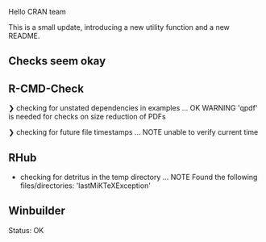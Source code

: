 Hello CRAN team

This is a small update, introducing a new utility function and a new README.

## Checks seem okay

## R-CMD-Check

❯ checking for unstated dependencies in examples ... OK
   WARNING
  'qpdf' is needed for checks on size reduction of PDFs

❯ checking for future file timestamps ... NOTE
  unable to verify current time

## RHub

* checking for detritus in the temp directory ... NOTE
Found the following files/directories:
  'lastMiKTeXException'

## Winbuilder

Status: OK
